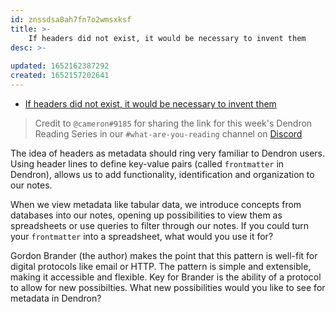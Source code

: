 ```yaml
---
id: znssdsa8ah7fn7o2wmsxksf
title: >-
    If headers did not exist, it would be necessary to invent them
desc: >-
    
updated: 1652162387292
created: 1652157202641
---
```


- [If headers did not exist, it would be necessary to invent them](https://subconscious.substack.com/p/if-headers-did-not-exist-it-would?s=r)

> Credit to `@cameron#9185` for sharing the link for this week's Dendron Reading Series in our `#what-are-you-reading` channel on [Discord](link.dendron.so/discord)

The idea of headers as metadata should ring very familiar to Dendron users. Using header lines to define key-value pairs (called `frontmatter` in Dendron), allows us to add functionality, identification and organization to our notes.  

When we view metadata like tabular data, we introduce concepts from databases into our notes, opening up possibilities to view them as spreadsheets or use queries to filter through our notes. If you could turn your `frontmatter` into a spreadsheet, what would you use it for?

Gordon Brander (the author) makes the point that this pattern is well-fit for digital protocols like email or HTTP. The pattern is simple and extensible, making it accessible and flexible. Key for Brander is the ability of a protocol to allow for new possibilties. What new possibilities would you like to see for metadata in Dendron?





